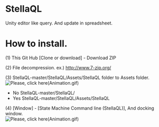 # StellaQL
Unity editor like query. And update in spreadsheet.

# How to install.
(1) This Git Hub [Clone or download] - Download ZIP  

(2) File decompression. ex.) http://www.7-zip.org/  

(3) StellaQL-master/StellaQL/Assets/StellaQL folder to Assets folder.  
![Please, click here(Animation.gif)](https://github.com/muzudho/StellaQL/tree/master/img/201702151752gif81.gif)  

- No  StellaQL-master/StellaQL/
- Yes StellaQL-master/StellaQL/Assets/StellaQL

(4) [Window] - [State Machine Command line (StellaQL)], And docking window.  
![Please, click here(Animation.gif)](https://github.com/muzudho/StellaQL/tree/master/img/201702151752gif82.gif)  
